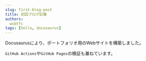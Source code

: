 ```yaml
---
slug: first-blog-post
title: 初回ブログ記事
authors:
  wsbtfc
tags: [hello, docusaurus]
---
```


Docusaurusにより、ポートフォリオ用のWebサイトを構築しました。

`GitHub Actions`や`GitHub Pages`の検証も兼ねています。
